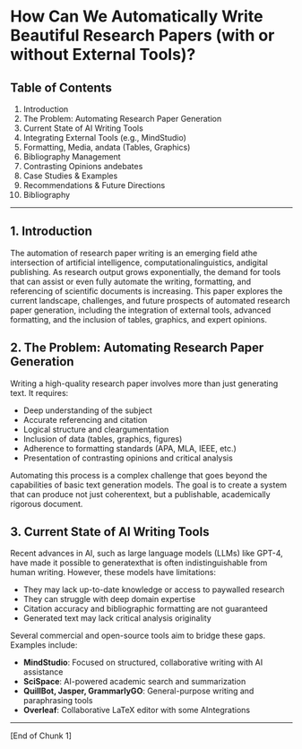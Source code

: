 # How Can We Automatically Write Beautiful Research Papers (with or without External Tools)?

## Table of Contents
1. Introduction
2. The Problem: Automating Research Paper Generation
3. Current State of AI Writing Tools
4. Integrating External Tools (e.g., MindStudio)
5. Formatting, Media, andata (Tables, Graphics)
6. Bibliography Management
7. Contrasting Opinions andebates
8. Case Studies & Examples
9. Recommendations & Future Directions
10. Bibliography

---

## 1. Introduction

The automation of research paper writing is an emerging field athe intersection of artificial intelligence, computationalinguistics, andigital publishing. As research output grows exponentially, the demand for tools that can assist or even fully automate the writing, formatting, and referencing of scientific documents is increasing. This paper explores the current landscape, challenges, and future prospects of automated research paper generation, including the integration of external tools, advanced formatting, and the inclusion of tables, graphics, and expert opinions.

## 2. The Problem: Automating Research Paper Generation

Writing a high-quality research paper involves more than just generating text. It requires:
- Deep understanding of the subject
- Accurate referencing and citation
- Logical structure and cleargumentation
- Inclusion of data (tables, graphics, figures)
- Adherence to formatting standards (APA, MLA, IEEE, etc.)
- Presentation of contrasting opinions and critical analysis

Automating this process is a complex challenge that goes beyond the capabilities of basic text generation models. The goal is to create a system that can produce not just coherentext, but a publishable, academically rigorous document.

## 3. Current State of AI Writing Tools

Recent advances in AI, such as large language models (LLMs) like GPT-4, have made it possible to generatexthat is often indistinguishable from human writing. However, these models have limitations:
- They may lack up-to-date knowledge or access to paywalled research
- They can struggle with deep domain expertise
- Citation accuracy and bibliographic formatting are not guaranteed
- Generated text may lack critical analysis originality

Several commercial and open-source tools aim to bridge these gaps. Examples include:
- **MindStudio**: Focused on structured, collaborative writing with AI assistance
- **SciSpace**: AI-powered academic search and summarization
- **QuillBot, Jasper, GrammarlyGO**: General-purpose writing and paraphrasing tools
- **Overleaf**: Collaborative LaTeX editor with some AIntegrations

---

[End of Chunk 1]
